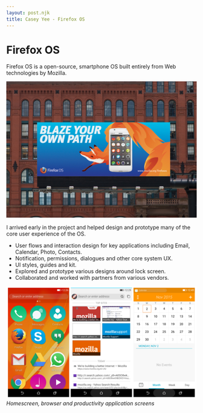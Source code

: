 ```yaml
---
layout: post.njk
title: Casey Yee - Firefox OS
---
```


# Firefox OS

Firefox OS is a open-source, smartphone OS built entirely from Web technologies by Mozilla.

![Firefox OS Branding](/img/fxos/fxos-2.jpg)

I arrived early in the project and helped design and prototype many of the core user experience of the OS.

* User flows and interaction design for key applications including Email, Calendar, Photo, Contacts.
* Notification, permissions, dialogues and other core system UX.
* UI styles, guides and kit.
* Explored and prototype various designs around lock screen.
* Collaborated and worked with partners from various vendors.

![Firefox OS Branding](/img/fxos/firefox-os-screens.jpg)
*Homescreen, browser and productivity application screens*

<!-- ![Firefox OS Branding](/img/fxos/fxos-3.jpg)
![Firefox OS Branding](/img/fxos/fxos-4.jpg)
![Firefox OS Branding](/img/fxos/fxos-5.jpg)
![Firefox OS Branding](/img/fxos/firefox-os-home.png)
![Firefox OS Branding](/img/fxos/firefox-os-lock.jpg)
![Firefox OS Branding](/img/fxos/calendar.png)![Firefox OS Branding](/img/fxos/firefox-os-home.jpg)
![Firefox OS Branding](/img/fxos/firefox-os.png)
![Firefox OS Branding](/img/fxos/fxos-1.jpg) -->
